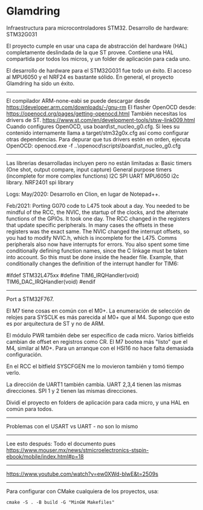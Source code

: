 # Glamdring
Infraestructura para microcontroladores STM32.
Desarrollo de hardware: STM32G031

El proyecto cumple en usar una capa de abstracción del hardware (HAL) completamente deslindada de la que ST provee.
Contiene una HAL compartida por todos los micros, y un folder de aplicación para cada uno.

El desarrollo de hardware para el STM32G031 fue todo un éxito. El acceso al MPU6050 y el NRF24 es bastante sólido.
En general, el proyecto Glamdring ha sido un éxito.

**************************************************
El compilador ARM-none-eabi se puede descargar desde https://developer.arm.com/downloads/-/gnu-rm
El flasher OpenOCD desde: https://openocd.org/pages/getting-openocd.html
También necesitas los drivers de ST. https://www.st.com/en/development-tools/stsw-link009.html
Cuando configures OpenOCD, usa board\st_nucleo_g0.cfg. Si lees su contenido internamente llama a target/stm32g0x.cfg así como configurar otras dependencias.
Para depurar que tus drivers estén en orden, ejecuta OpenOCD: openocd.exe -f ..\openocd\scripts\board\st_nucleo_g0.cfg

**************************************************

Las librerias desarrolladas incluyen pero no están limitadas a:
Basic timers (One shot, output compare, input capture)
General purpose timers (incomplete for more complex functions)
I2C
SPI
UART
MPU6050 i2c library.
NRF2401 spi library


Logs:
May/2020:
Desarrollo en Clion, en lugar de Notepad++.

Feb/2021:
Porting G070 code to L475 took about a day.
You needed to be mindful of the RCC, the NVIC, the startup of the clocks, and the alternate functions of the GPIOs. It took one day.
The RCC changed in the registers that update specific peripherals. In many cases the offsets in these registers was the exact same.
The NVIC changed the interrupt offsets, so you had to modify NVIC.h, which is incomplete for the L475. Comms peripherals also now have interrupts for errors.
You also spent some time conditionally defining function names, since the C linkage must be taken into account. So this must be done inside the header file.
Example, that conditionally changes the definition of the interrupt handler for TIM6:

#ifdef STM32L475xx
#define TIM6_IRQHandler(void) TIM6_DAC_IRQHandler(void)
#endif


****************************************

Port a STM32F767.

El M7 tiene cosas en común con el M0+. La enumeración de
selección de relojes para SYSCLK es más parecida al M0+ que al M4.
Supongo que esto es por arquitectura de ST y no de ARM.

El módulo PWR también debe ser específico de cada micro. Varios bitfields cambian
de offset en registros como CR. El M7 bootea más "listo" que el M4, similar
al M0+. Para un arranque con el HSI16 no hace falta demasiada configuración.

En el RCC el bitfield SYSCFGEN me lo movieron también y tomó tiempo verlo.

La dirección de UART1 también cambia. UART 2,3,4 tienen las mismas direcciones.
SPI 1 y 2 tienen las mismas direcciones.

Dividí el proyecto en folders de aplicación para cada micro, y una HAL en
común para todos.

******************************************

Problemas con el USART vs UART - no son lo mismo

*****************************************

Lee esto después: Todo el documento pues https://www.mouser.mx/news/stmicroelectronics-stspin-ebook/mobile/index.html#p=18

*****************************************

https://www.youtube.com/watch?v=ew0XWd-blwE&t=2509s


**********************************************

Para configurar con CMake cualquiera de los proyectos, usa:

`cmake -S . -B build -G "MinGW Makefiles"`
